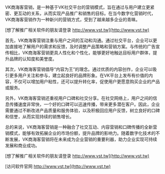 VK商海客营销，是一种基于VK社交平台的营销模式，旨在通过与用户建立更紧密、更互动的关系，从而实现产品推广和销售的目标。在当今数字化营销时代，VK商海客营销作为一种新兴的营销方式，受到了越来越多企业的青睐。

[想了解推广相关软件的朋友请登录 http://www.vst.tw](http://www.vst.tw)

首先，VK商海客营销注重与用户之间的互动和沟通。通过社交平台，企业可以更加直接地了解用户的需求和反馈，及时调整产品策略和营销方案。与传统的广告宣传相比，VK商海客营销更具人性化和个性化，能够更好地触达目标用户群体，提升品牌的认知度和美誉度。

其次，VK商海客营销倡导“内容为王”的理念。通过优质的内容创作，企业可以吸引更多用户关注和参与，建立起良好的品牌形象。在VK平台上发布有价值的内容，不仅可以增加用户粘性，还可以提升转化率，促使用户更愿意购买企业的产品或服务。

另外，VK商海客营销还重视用户口碑和社交分享。在社交网络上，用户之间的信息传播速度非常快，一个好的口碑可以迅速传播，带来更多潜在客户。因此，企业需要通过不断改进产品质量和服务体验，以及积极回应用户反馈，树立良好的口碑和信誉，从而实现持续的销售增长。

总的来说，VK商海客营销是一种融合了社交互动、内容营销和口碑传播的全新营销模式，能够有效拓展企业的市场份额，提升品牌的影响力。随着数字化技术的不断发展，VK商海客营销将在未来成为企业营销的重要利器，助力企业实现可持续发展和商业成功。

[想了解推广相关软件的朋友请登录 http://www.vst.tw](http://www.vst.tw)


[访问软件官网 http://www.vst.tw](http://www.vst.tw)
